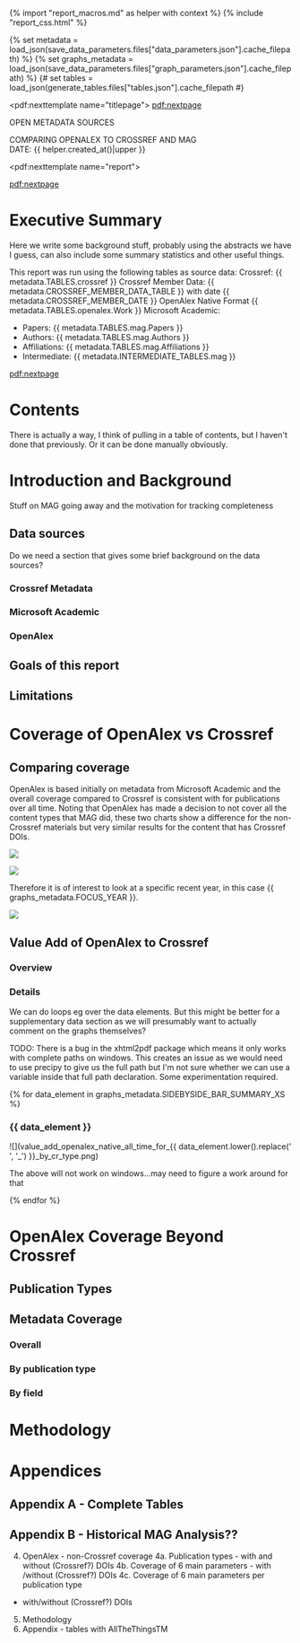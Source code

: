 {% import "report_macros.md" as helper with context %}
{% include "report_css.html" %}

<!-- Loading JSON data files for access -->
<!-- TODO - these will currently break because they need to be created/added to the precipy index -->
{% set metadata = load_json(save_data_parameters.files["data_parameters.json"].cache_filepath) %}
{% set graphs_metadata = load_json(save_data_parameters.files["graph_parameters.json"].cache_filepath) %}
{# set tables = load_json(generate_tables.files["tables.json"].cache_filepath #}

<!-- Title Page -->
<pdf:nexttemplate name="titlepage">
<pdf:nextpage>

<p class="subtitle">OPEN METADATA SOURCES</p>
<p class="titlemeta">
COMPARING OPENALEX TO CROSSREF AND MAG<br>
DATE: {{ helper.created_at()|upper }}</p>

<!-- switch page templates -->
<pdf:nexttemplate name="report">

<pdf:nextpage>

# Executive Summary

Here we write some background stuff, probably using the abstracts we have I guess, can also include some
summary statistics and other useful things.

This report was run using the following tables as source data:
Crossref: {{ metadata.TABLES.crossref }}
Crossref Member Data: {{ metadata.CROSSREF_MEMBER_DATA_TABLE }} with date {{ metadata.CROSSREF_MEMBER_DATE }}
OpenAlex Native Format {{ metadata.TABLES.openalex.Work }}
Microsoft Academic:

* Papers: {{ metadata.TABLES.mag.Papers }}
* Authors: {{ metadata.TABLES.mag.Authors }}
* Affiliations: {{ metadata.TABLES.mag.Affiliations }}
* Intermediate: {{ metadata.INTERMEDIATE_TABLES.mag }}


<pdf:nextpage>

# Contents

There is actually a way, I think of pulling in a table of contents, but I haven't done that previously. Or it can
be done manually obviously.

# Introduction and Background

Stuff on MAG going away and the motivation for tracking completeness

## Data sources

Do we need a section that gives some brief background on the data sources?

### Crossref Metadata

### Microsoft Academic

### OpenAlex

## Goals of this report

## Limitations

# Coverage of OpenAlex vs Crossref

## Comparing coverage

OpenAlex is based initially on metadata from Microsoft Academic and the overall coverage compared to Crossref is
consistent with for publications over all time. Noting that OpenAlex has made a decision to not cover all the 
content types that MAG did, these two charts show a difference for the non-Crossref materials but very similar
results for the content that has Crossref DOIs.

![](openalex_native_crossref_coverage_all_time.png)

![](mag_crossref_coverage_all_time.png)

Therefore it is of interest to look at a specific recent year, in this case {{ graphs_metadata.FOCUS_YEAR }}.

![](openalex_native_crossref_coverage_focus_year.png)

## Value Add of OpenAlex to Crossref

### Overview

### Details

We can do loops eg over the data elements. But this might be better for a supplementary data section as we will 
presumably want to actually comment on the graphs themselves? 

TODO:
There is a bug in the xhtml2pdf package which means it
only works with complete paths on windows. This creates an issue as we would need to use precipy to give us the full
path but I'm not sure whether we can use a variable inside that full path declaration. Some experimentation required.

{% for data_element in graphs_metadata.SIDEBYSIDE_BAR_SUMMARY_XS %}

### {{ data_element }}

![](value_add_openalex_native_all_time_for_{{ data_element.lower().replace(' ', '_') }}_by_cr_type.png)

The above will not work on windows...may need to figure a work around for that

{% endfor %}

# OpenAlex Coverage Beyond Crossref

## Publication Types

## Metadata Coverage

### Overall

### By publication type

### By field

# Methodology

# Appendices

## Appendix A - Complete Tables

## Appendix B - Historical MAG Analysis??

4. OpenAlex - non-Crossref coverage
4a. Publication types - with and without (Crossref?) DOIs
4b. Coverage of 6 main parameters - with /without (Crossref?) DOIs
4c. Coverage of 6 main parameters per publication type 
 - with/without (Crossref?) DOIs
5. Methodology
6. Appendix - tables with AllTheThingsTM

